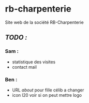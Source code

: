 # rb-charpenterie

Site web de la société RB-Charpenterie

## ***TODO :***

### Sam :
- statistique des visites
- contact mail

### Ben :
- URL *about* pour fille célib a changer
- icon l20 voir si on peut mettre logo
